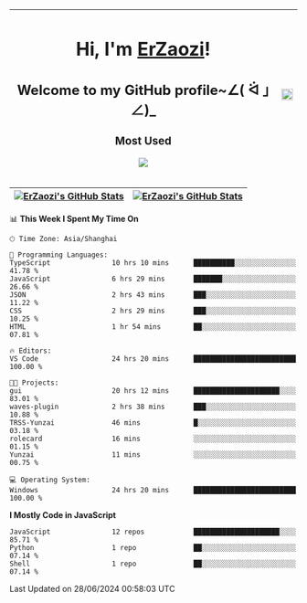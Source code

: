 |<h1>Hi, I'm <a href="https://github.com/erzaozi">ErZaozi</a>! </h1><h2>Welcome to my GitHub profile~∠( ᐛ 」∠)_</h2><p><h3>Most Used</h3><img src="https://skillicons.dev/icons?i=github,vscode,visualstudio,ubuntu,postman,pycharm,webstorm,git,docker"></p>|<img decoding="async" align=center src="https://cdn.jsdelivr.net/gh/erzaozi/erzaozi/image.gif" width="100%">|
| ----- | ----- |

| <a href="https://github.com/erzaozi"><img align="center" src="https://github-readme-stats.vercel.app/api/top-langs/?username=erzaozi&title_color=44cef6&text_color=4b5cc4&icon_color=2bbc8a&bg_color=white&langs_count=4&hide_border=true" alt="ErZaozi's GitHub Stats" /></a> | <a href="https://github.com/erzaozi"><img align="center" src="https://github-readme-stats.vercel.app/api?username=erzaozi&show_icons=true&line_height=27&count_private=true&title_color=44cef6&text_color=4b5cc4&icon_color=2bbc8a&bg_color=white&hide_border=true" alt="ErZaozi's GitHub Stats" /></a> |
| ----- | ----- |
<!--START_SECTION:waka-->
📊 **This Week I Spent My Time On** 

```text
🕑︎ Time Zone: Asia/Shanghai

💬 Programming Languages: 
TypeScript               10 hrs 10 mins      ██████████░░░░░░░░░░░░░░░   41.78 % 
JavaScript               6 hrs 29 mins       ███████░░░░░░░░░░░░░░░░░░   26.66 % 
JSON                     2 hrs 43 mins       ███░░░░░░░░░░░░░░░░░░░░░░   11.22 % 
CSS                      2 hrs 29 mins       ███░░░░░░░░░░░░░░░░░░░░░░   10.25 % 
HTML                     1 hr 54 mins        ██░░░░░░░░░░░░░░░░░░░░░░░   07.81 % 

🔥 Editors: 
VS Code                  24 hrs 20 mins      █████████████████████████   100.00 % 

🐱‍💻 Projects: 
gui                      20 hrs 12 mins      █████████████████████░░░░   83.01 % 
waves-plugin             2 hrs 38 mins       ███░░░░░░░░░░░░░░░░░░░░░░   10.88 % 
TRSS-Yunzai              46 mins             █░░░░░░░░░░░░░░░░░░░░░░░░   03.18 % 
rolecard                 16 mins             ░░░░░░░░░░░░░░░░░░░░░░░░░   01.15 % 
Yunzai                   11 mins             ░░░░░░░░░░░░░░░░░░░░░░░░░   00.75 % 

💻 Operating System: 
Windows                  24 hrs 20 mins      █████████████████████████   100.00 % 
```

**I Mostly Code in JavaScript** 

```text
JavaScript               12 repos            █████████████████████░░░░   85.71 % 
Python                   1 repo              ██░░░░░░░░░░░░░░░░░░░░░░░   07.14 % 
Shell                    1 repo              ██░░░░░░░░░░░░░░░░░░░░░░░   07.14 % 
```




 Last Updated on 28/06/2024 00:58:03 UTC
<!--END_SECTION:waka-->
